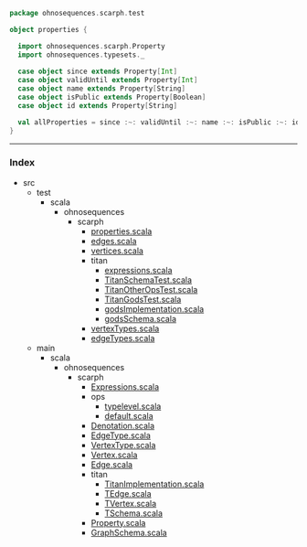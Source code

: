
```scala
package ohnosequences.scarph.test

object properties {

  import ohnosequences.scarph.Property
  import ohnosequences.typesets._
  
  case object since extends Property[Int]
  case object validUntil extends Property[Int]
  case object name extends Property[String]
  case object isPublic extends Property[Boolean]
  case object id extends Property[String]

  val allProperties = since :~: validUntil :~: name :~: isPublic :~: id :~: ∅
}

```


------

### Index

+ src
  + test
    + scala
      + ohnosequences
        + scarph
          + [properties.scala][test/scala/ohnosequences/scarph/properties.scala]
          + [edges.scala][test/scala/ohnosequences/scarph/edges.scala]
          + [vertices.scala][test/scala/ohnosequences/scarph/vertices.scala]
          + titan
            + [expressions.scala][test/scala/ohnosequences/scarph/titan/expressions.scala]
            + [TitanSchemaTest.scala][test/scala/ohnosequences/scarph/titan/TitanSchemaTest.scala]
            + [TitanOtherOpsTest.scala][test/scala/ohnosequences/scarph/titan/TitanOtherOpsTest.scala]
            + [TitanGodsTest.scala][test/scala/ohnosequences/scarph/titan/TitanGodsTest.scala]
            + [godsImplementation.scala][test/scala/ohnosequences/scarph/titan/godsImplementation.scala]
            + [godsSchema.scala][test/scala/ohnosequences/scarph/titan/godsSchema.scala]
          + [vertexTypes.scala][test/scala/ohnosequences/scarph/vertexTypes.scala]
          + [edgeTypes.scala][test/scala/ohnosequences/scarph/edgeTypes.scala]
  + main
    + scala
      + ohnosequences
        + scarph
          + [Expressions.scala][main/scala/ohnosequences/scarph/Expressions.scala]
          + ops
            + [typelevel.scala][main/scala/ohnosequences/scarph/ops/typelevel.scala]
            + [default.scala][main/scala/ohnosequences/scarph/ops/default.scala]
          + [Denotation.scala][main/scala/ohnosequences/scarph/Denotation.scala]
          + [EdgeType.scala][main/scala/ohnosequences/scarph/EdgeType.scala]
          + [VertexType.scala][main/scala/ohnosequences/scarph/VertexType.scala]
          + [Vertex.scala][main/scala/ohnosequences/scarph/Vertex.scala]
          + [Edge.scala][main/scala/ohnosequences/scarph/Edge.scala]
          + titan
            + [TitanImplementation.scala][main/scala/ohnosequences/scarph/titan/TitanImplementation.scala]
            + [TEdge.scala][main/scala/ohnosequences/scarph/titan/TEdge.scala]
            + [TVertex.scala][main/scala/ohnosequences/scarph/titan/TVertex.scala]
            + [TSchema.scala][main/scala/ohnosequences/scarph/titan/TSchema.scala]
          + [Property.scala][main/scala/ohnosequences/scarph/Property.scala]
          + [GraphSchema.scala][main/scala/ohnosequences/scarph/GraphSchema.scala]

[test/scala/ohnosequences/scarph/properties.scala]: properties.scala.md
[test/scala/ohnosequences/scarph/edges.scala]: edges.scala.md
[test/scala/ohnosequences/scarph/vertices.scala]: vertices.scala.md
[test/scala/ohnosequences/scarph/titan/expressions.scala]: titan/expressions.scala.md
[test/scala/ohnosequences/scarph/titan/TitanSchemaTest.scala]: titan/TitanSchemaTest.scala.md
[test/scala/ohnosequences/scarph/titan/TitanOtherOpsTest.scala]: titan/TitanOtherOpsTest.scala.md
[test/scala/ohnosequences/scarph/titan/TitanGodsTest.scala]: titan/TitanGodsTest.scala.md
[test/scala/ohnosequences/scarph/titan/godsImplementation.scala]: titan/godsImplementation.scala.md
[test/scala/ohnosequences/scarph/titan/godsSchema.scala]: titan/godsSchema.scala.md
[test/scala/ohnosequences/scarph/vertexTypes.scala]: vertexTypes.scala.md
[test/scala/ohnosequences/scarph/edgeTypes.scala]: edgeTypes.scala.md
[main/scala/ohnosequences/scarph/Expressions.scala]: ../../../../main/scala/ohnosequences/scarph/Expressions.scala.md
[main/scala/ohnosequences/scarph/ops/typelevel.scala]: ../../../../main/scala/ohnosequences/scarph/ops/typelevel.scala.md
[main/scala/ohnosequences/scarph/ops/default.scala]: ../../../../main/scala/ohnosequences/scarph/ops/default.scala.md
[main/scala/ohnosequences/scarph/Denotation.scala]: ../../../../main/scala/ohnosequences/scarph/Denotation.scala.md
[main/scala/ohnosequences/scarph/EdgeType.scala]: ../../../../main/scala/ohnosequences/scarph/EdgeType.scala.md
[main/scala/ohnosequences/scarph/VertexType.scala]: ../../../../main/scala/ohnosequences/scarph/VertexType.scala.md
[main/scala/ohnosequences/scarph/Vertex.scala]: ../../../../main/scala/ohnosequences/scarph/Vertex.scala.md
[main/scala/ohnosequences/scarph/Edge.scala]: ../../../../main/scala/ohnosequences/scarph/Edge.scala.md
[main/scala/ohnosequences/scarph/titan/TitanImplementation.scala]: ../../../../main/scala/ohnosequences/scarph/titan/TitanImplementation.scala.md
[main/scala/ohnosequences/scarph/titan/TEdge.scala]: ../../../../main/scala/ohnosequences/scarph/titan/TEdge.scala.md
[main/scala/ohnosequences/scarph/titan/TVertex.scala]: ../../../../main/scala/ohnosequences/scarph/titan/TVertex.scala.md
[main/scala/ohnosequences/scarph/titan/TSchema.scala]: ../../../../main/scala/ohnosequences/scarph/titan/TSchema.scala.md
[main/scala/ohnosequences/scarph/Property.scala]: ../../../../main/scala/ohnosequences/scarph/Property.scala.md
[main/scala/ohnosequences/scarph/GraphSchema.scala]: ../../../../main/scala/ohnosequences/scarph/GraphSchema.scala.md